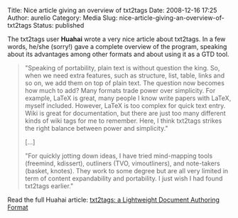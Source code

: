 Title: Nice article giving an overview of txt2tags
Date: 2008-12-16 17:25
Author: aurelio
Category: Media
Slug: nice-article-giving-an-overview-of-txt2tags
Status: published

The txt2tags user **Huahai** wrote a very nice article about txt2tags.
In a few words, he/she (sorry!) gave a complete overview of the program,
speaking about its advantages among other formats and about using it as
a GTD tool.

> "Speaking of portability, plain text is without question the king. So,
> when we need extra features, such as structure, list, table, links and
> so on, we add them on top of plain text. The question now becomes how
> much to add? Many formats trade power over simplicity. For example,
> LaTeX is great, many people I know write papers with LaTeX, myself
> included. However, LaTeX is too complex for quick text entry. Wiki is
> great for documentation, but there are just too many different kinds
> of wiki tags for me to remember. Here, I think txt2tags strikes the
> right balance between power and simplicity."
>
> [...]
>
> "For quickly jotting down ideas, I have tried mind-mapping tools
> (freemind, kdissert), outliners (TVO, vimoutliners), and note-takers
> (basket, knotes). They work to some degree but are all very limited in
> term of content expandability and portability. I just wish I had found
> txt2tags earlier."

Read the full Huahai article: [txt2tags: a Lightweight Document
Authoring
Format](http://yyhh.org/blog/2008/01/txt2tags-lightweight-document-authoring-format)
